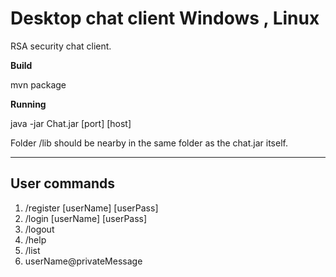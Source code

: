 # Desktop chat client Windows , Linux
RSA security chat client.

**Build**

mvn package

**Running**

java -jar Chat.jar [port] [host]

Folder /lib should be nearby in the same folder as the chat.jar itself.

---
## User commands
1. /register [userName] [userPass]
2. /login [userName] [userPass]
3. /logout
4. /help
5. /list
6. userName@privateMessage

